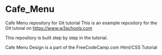 # Cafe_Menu

Cafe Menu repository for Git tutorial
This is an example repository for the Git tutoial on https://www.w3schools.com

This repository is built step by step in the tutorial.

Cafe Menu Design is a part of the FreeCodeCamp.com Html/CSS Tutorial